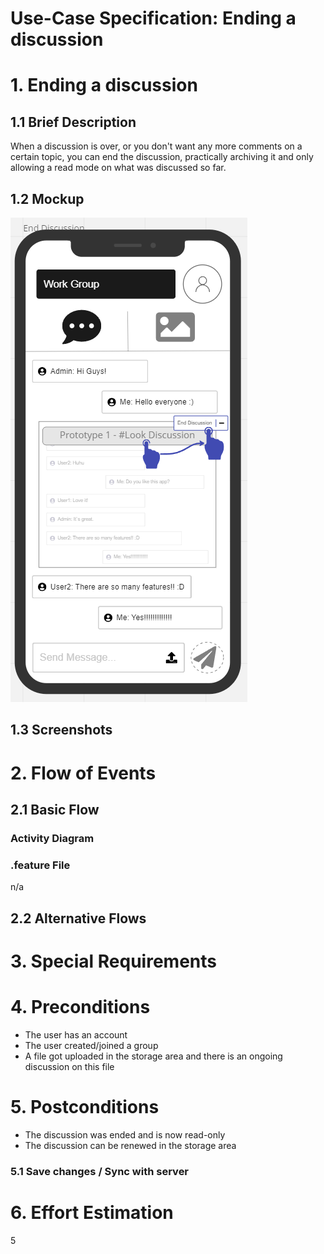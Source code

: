 # Use-Case Specification: Ending a discussion

# 1. Ending a discussion

## 1.1 Brief Description
When a discussion is over, or you don't want any more comments on a certain topic, you can end the discussion, practically archiving it and only
allowing a read mode on what was discussed so far.

## 1.2 Mockup
![OUCD](./Mock_ups/End%20Discussion.PNG)

## 1.3 Screenshots


# 2. Flow of Events

## 2.1 Basic Flow


### Activity Diagram


### .feature File
n/a

## 2.2 Alternative Flows


# 3. Special Requirements


# 4. Preconditions
- The user has an account
- The user created/joined a group
- A file got uploaded in the storage area and there is an ongoing discussion on this file

# 5. Postconditions
- The discussion was ended and is now read-only
- The discussion can be renewed in the storage area

### 5.1 Save changes / Sync with server

# 6. Effort Estimation
5